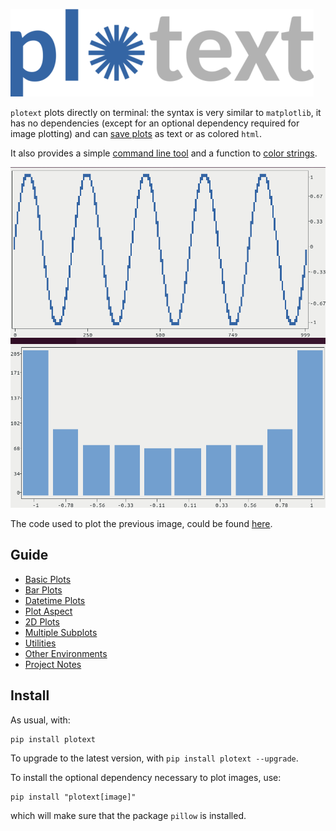 <p align="left">  <img src="https://raw.githubusercontent.com/piccolomo/plotext/master/images/logo.png" /></p>

`plotext` plots directly on terminal: the syntax is very similar to `matplotlib`, it has no dependencies (except for an optional dependency required for image plotting) and can [save plots](https://github.com/piccolomo/plotext/blob/master/readme/utilities.md#other-functions) as text or as colored `html`.

It also provides a simple [command line tool](https://github.com/piccolomo/plotext/blob/master/readme/utilities.md#command-line-tool) and a function to [color strings](https://github.com/piccolomo/plotext/blob/master/readme/utilities.md#colored-text).

![example](https://raw.githubusercontent.com/piccolomo/plotext/master/images/subplots.png)

The code used to plot the previous image, could be found [here](https://github.com/piccolomo/plotext/blob/master/readme/subplots.md).


## Guide

- [Basic Plots](https://github.com/piccolomo/plotext/blob/master/readme/basic.md) 
- [Bar Plots](https://github.com/piccolomo/plotext/blob/master/readme/bar.md)
- [Datetime Plots](https://github.com/piccolomo/plotext/blob/master/readme/datetime.md)
- [Plot Aspect](https://github.com/piccolomo/plotext/blob/master/readme/aspect.md)
- [2D Plots](https://github.com/piccolomo/plotext/blob/master/readme/2d-plots.md)
- [Multiple Subplots](https://github.com/piccolomo/plotext/blob/master/readme/subplots.md)
- [Utilities](https://github.com/piccolomo/plotext/blob/master/readme/utilities.md)
- [Other Environments](https://github.com/piccolomo/plotext/blob/master/readme/environments.md)
- [Project Notes](https://github.com/piccolomo/plotext/blob/master/readme/notes.md)


## Install

As usual, with:
```console
pip install plotext
```
To upgrade to the latest version, with ```pip install plotext --upgrade```.

To install the optional dependency necessary to plot images, use:
```console
pip install "plotext[image]"
``` 
which will make sure that the package `pillow` is installed.
